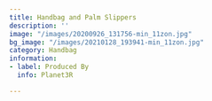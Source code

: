 ```yaml
---
title: Handbag and Palm Slippers
description: ''
image: "/images/20200926_131756-min_11zon.jpg"
bg_image: "/images/20210128_193941-min_11zon.jpg"
category: Handbag
information:
- label: Produced By
  info: Planet3R

---
```

